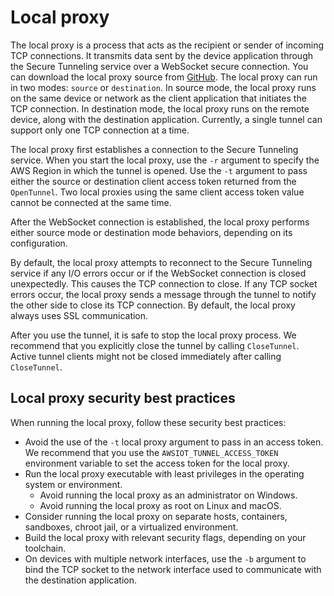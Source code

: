 # Local proxy<a name="local-proxy"></a>

The local proxy is a process that acts as the recipient or sender of incoming TCP connections\. It transmits data sent by the device application through the Secure Tunneling service over a WebSocket secure connection\. You can download the local proxy source from [GitHub](https://github.com/aws-samples/aws-iot-securetunneling-localproxy)\. The local proxy can run in two modes: `source` or `destination`\. In source mode, the local proxy runs on the same device or network as the client application that initiates the TCP connection\. In destination mode, the local proxy runs on the remote device, along with the destination application\. Currently, a single tunnel can support only one TCP connection at a time\.

The local proxy first establishes a connection to the Secure Tunneling service\. When you start the local proxy, use the `-r` argument to specify the AWS Region in which the tunnel is opened\. Use the `-t` argument to pass either the source or destination client access token returned from the `OpenTunnel`\. Two local proxies using the same client access token value cannot be connected at the same time\.

After the WebSocket connection is established, the local proxy performs either source mode or destination mode behaviors, depending on its configuration\.

By default, the local proxy attempts to reconnect to the Secure Tunneling service if any I/O errors occur or if the WebSocket connection is closed unexpectedly\. This causes the TCP connection to close\. If any TCP socket errors occur, the local proxy sends a message through the tunnel to notify the other side to close its TCP connection\. By default, the local proxy always uses SSL communication\.

After you use the tunnel, it is safe to stop the local proxy process\. We recommend that you explicitly close the tunnel by calling `CloseTunnel`\. Active tunnel clients might not be closed immediately after calling `CloseTunnel`\.

## Local proxy security best practices<a name="local-proxy-security"></a>

When running the local proxy, follow these security best practices:
+ Avoid the use of the `-t` local proxy argument to pass in an access token\. We recommend that you use the `AWSIOT_TUNNEL_ACCESS_TOKEN` environment variable to set the access token for the local proxy\.
+ Run the local proxy executable with least privileges in the operating system or environment\.
  + Avoid running the local proxy as an administrator on Windows\.
  + Avoid running the local proxy as root on Linux and macOS\.
+ Consider running the local proxy on separate hosts, containers, sandboxes, chroot jail, or a virtualized environment\.
+ Build the local proxy with relevant security flags, depending on your toolchain\.
+ On devices with multiple network interfaces, use the `-b` argument to bind the TCP socket to the network interface used to communicate with the destination application\. 
